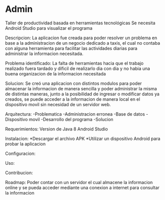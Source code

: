 # Admin
Taller de productividad basada en herramientas tecnológicas 
Se necesita Android Studio para visualizar el programa

Descripcion: 
La aplicacion fue creada para poder resolver un problema en base a la administracion de un negocio dedicado a taxis, el cual no contaba con alguna herramienta para facilitar las actividades diarias para administrar la informacion necesitada.

Problema identificado: 
La falta de herramientas hacia que el trabajo realizado fuera tardado y dificil de realizarlo dia con dia y no habia una buena organizacion de la informacion necesitada

Solucion: 
Se creó una aplicacion con distintos modulos para poder almacenar la informacion de manera sencilla y poder administrar la misma de distintas maneras, junto a la posibilidad de ingresar o modificar datos ya creados, se puede acceder a la informacion de manera local en el dispositivo movil sin necesidad de un servidor web.

Arquitectura: 
-Problematica
-Administracion erronea
-Base de datos
-Dispositivo movil
-Desarrollo del programa
-Solucion

Requerimientos: 
Version de Java 8
Android Studio 

Instalacion:
*Descargar el archivo APK
*Utilizar un dispositivo Android para probar la aplicacion

Configuracion: 

Uso:

Contribucion: 

Roadmap: 
Poder contar con un servidor el cual almacene la informacion online y se pueda acceder mediante una conexion a internet para consultar la informacion
